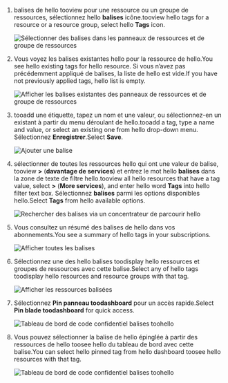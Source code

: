 1. <span data-ttu-id="20989-101">balises de hello tooview pour une ressource ou un groupe de ressources, sélectionnez hello **balises** icône.</span><span class="sxs-lookup"><span data-stu-id="20989-101">tooview hello tags for a resource or a resource group, select hello **Tags** icon.</span></span> 
   
     ![Sélectionner des balises dans les panneaux de ressources et de groupe de ressources](./media/resource-manager-tag-resources/select-tag-icon.png)
2. <span data-ttu-id="20989-103">Vous voyez les balises existantes hello pour la ressource de hello.</span><span class="sxs-lookup"><span data-stu-id="20989-103">You see hello existing tags for hello resource.</span></span> <span data-ttu-id="20989-104">Si vous n’avez pas précédemment appliqué de balises, la liste de hello est vide.</span><span class="sxs-lookup"><span data-stu-id="20989-104">If you have not previously applied tags, hello list is empty.</span></span> 

     ![Afficher les balises existantes des panneaux de ressources et de groupe de ressources](./media/resource-manager-tag-resources/existing-tags.png)
3. <span data-ttu-id="20989-106">tooadd une étiquette, tapez un nom et une valeur, ou sélectionnez-en un existant à partir du menu déroulant de hello.</span><span class="sxs-lookup"><span data-stu-id="20989-106">tooadd a tag, type a name and value, or select an existing one from hello drop-down menu.</span></span> <span data-ttu-id="20989-107">Sélectionnez **Enregistrer**.</span><span class="sxs-lookup"><span data-stu-id="20989-107">Select **Save**.</span></span>

     ![Ajouter une balise](./media/resource-manager-tag-resources/tag-resources.png)
3. <span data-ttu-id="20989-109">sélectionner de toutes les ressources hello qui ont une valeur de balise, tooview  **>**  (**davantage de services**) et entrez le mot hello **balises** dans la zone de texte de filtre hello.</span><span class="sxs-lookup"><span data-stu-id="20989-109">tooview all hello resources that have a tag value, select **>** (**More services**), and enter hello word **Tags** into hello filter text box.</span></span> <span data-ttu-id="20989-110">Sélectionnez **balises** parmi les options disponibles hello.</span><span class="sxs-lookup"><span data-stu-id="20989-110">Select **Tags** from hello available options.</span></span>
   
     ![Rechercher des balises via un concentrateur de parcourir hello](./media/resource-manager-tag-resources/browse-tags.png)
4. <span data-ttu-id="20989-112">Vous consultez un résumé des balises de hello dans vos abonnements.</span><span class="sxs-lookup"><span data-stu-id="20989-112">You see a summary of hello tags in your subscriptions.</span></span>
   
     ![Afficher toutes les balises](./media/resource-manager-tag-resources/tag-taxonomy.png)
5. <span data-ttu-id="20989-114">Sélectionnez une des hello balises toodisplay hello ressources et groupes de ressources avec cette balise.</span><span class="sxs-lookup"><span data-stu-id="20989-114">Select any of hello tags toodisplay hello resources and resource groups with that tag.</span></span>
   
     ![Afficher les ressources balisées](./media/resource-manager-tag-resources/show-tagged-resources.png)
6. <span data-ttu-id="20989-116">Sélectionnez **Pin panneau toodashboard** pour un accès rapide.</span><span class="sxs-lookup"><span data-stu-id="20989-116">Select **Pin blade toodashboard** for quick access.</span></span>
   
     ![Tableau de bord de code confidentiel balises toohello](./media/resource-manager-tag-resources/pin-tag.png)
7. <span data-ttu-id="20989-118">Vous pouvez sélectionner la balise de hello épinglée à partir des ressources de hello toosee hello du tableau de bord avec cette balise.</span><span class="sxs-lookup"><span data-stu-id="20989-118">You can select hello pinned tag from hello dashboard toosee hello resources with that tag.</span></span>

     ![Tableau de bord de code confidentiel balises toohello](./media/resource-manager-tag-resources/show-pinned-tag.png)
